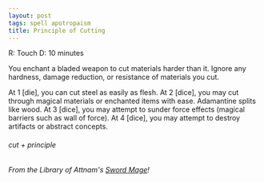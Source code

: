 ```yaml
---
layout: post
tags: spell apotropaism
title: Principle of Cutting
---
```

R: Touch  D:  10 minutes

You enchant a bladed weapon to cut materials harder than it. Ignore any hardness, damage reduction, or resistance of materials you cut.

 At 1 [die], you can cut steel as easily as flesh. At 2 [dice], you may cut through magical materials or enchanted items with ease. Adamantine splits like wood. At 3 [dice], you may attempt to sunder force effects (magical barriers such as wall of force). At 4 [dice], you may attempt to destroy artifacts or abstract concepts.
 
###### cut + principle
###### From the Library of Attnam's [Sword Mage](https://attnam.blogspot.com/2018/07/class-sword-mage.html)!
